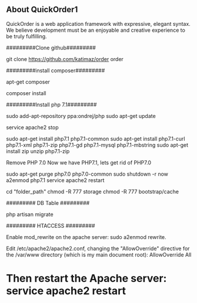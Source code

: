 ## About QuickOrder1

QuickOrder is a web application framework with expressive, elegant syntax. We believe development must be an enjoyable and creative experience to be truly fulfilling.

#########Clone github#########

git clone https://github.com/katimaz/order order

#########install composer#########

apt-get composer

composer install

#########Install php 7.1#########

sudo add-apt-repository ppa:ondrej/php
sudo apt-get update

service apache2 stop

sudo apt-get install php7.1 php7.1-common
sudo apt-get install php7.1-curl php7.1-xml php7.1-zip php7.1-gd php7.1-mysql php7.1-mbstring
sudo apt-get install zip unzip php7.1-zip

Remove PHP 7.0
Now we have PHP7.1, lets get rid of PHP7.0

sudo apt-get purge php7.0 php7.0-common
sudo shutdown -r now
a2enmod php7.1
service apache2 restart

cd "folder_path"
chmod -R 777 storage
chmod -R 777 bootstrap/cache

######### DB Table #########

php artisan migrate

######### HTACCESS #########

Enable mod_rewrite on the apache server: sudo a2enmod rewrite.

Edit /etc/apache2/apache2.conf, changing the "AllowOverride" directive for the /var/www directory (which is my main document root): AllowOverride All

Then restart the Apache server: service apache2 restart
=======

